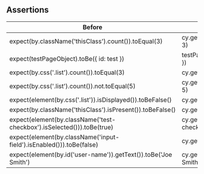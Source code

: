 ## Assertions

| Before                                                                 | After                                                 |
| ---------------------------------------------------------------------- | ----------------------------------------------------- |
| expect(by.className('thisClass').count()).toEqual(3)                   | cy.get('.thisClass').its('length').should('equal', 3) |
| expect(testPageObject).toBe({ id: test })                              | testPageObject.should('deepEqual', { id: test })      |
| expect(by.css('.list').count()).toEqual(3)                             | cy.get('.list').its('length').should('equal', 3)      |
| expect(by.css('.list').count()).not.toEqual(5)                         | cy.get('.list').its('length').should('not.equal', 5)  |
| expect(element(by.css('.list')).isDisplayed()).toBeFalse()             | cy.get('.list').should('not.be.visible')              |
| expect(by.className('thisClass').isPresent()).toBeFalse()              | cy.get('.thisClass').should('not.exist')              |
| expect(element(by.className('test-checkbox').isSelected())).toBe(true) | cy.get('.test-checkbox').should('be.selected')        |
| expect(element(by.className('input-field').isEnabled())).toBe(false)   | cy.get('.input-field').should('not.be.enabled')       |
| expect(element(by.id('user-name')).getText()).toBe('Joe Smith')        | cy.get('#user-name').should('have.text', 'Joe Smith') |
